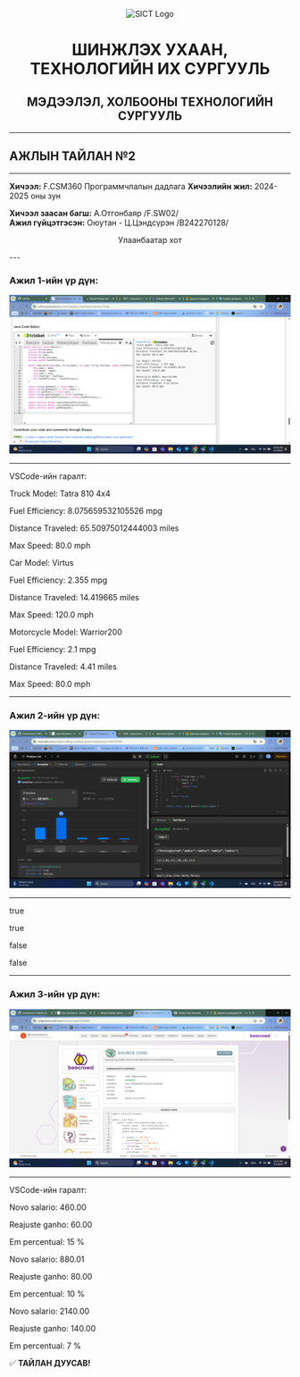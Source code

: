 <p align="center">
  <img src="https://www.must.edu.mn/media/uploads/2022/08/10/image-20220810124218-2.png" alt="SICT Logo" width="150"/>
</p>

<h1 align="center">ШИНЖЛЭХ УХААН, ТЕХНОЛОГИЙН ИХ СУРГУУЛЬ</h1>
<h2 align="center">МЭДЭЭЛЭЛ, ХОЛБООНЫ ТЕХНОЛОГИЙН СУРГУУЛЬ</h2>

---

## АЖЛЫН ТАЙЛАН №2

---

**Хичээл:** F.CSM360 Программчлалын дадлага
**Хичээлийн жил:** 2024-2025 оны зун  

**Хичээл заасан багш:** А.Отгонбаяр /F.SW02/  
**Ажил гүйцэтгэсэн:** Оюутан - Ц.Цэндсүрэн /B242270128/  

<p align="center">
 Улаанбаатар хот  
</p>
---

### Ажил 1-ийн үр дүн:

<p align="center">
  <img src="image/zurag2.1.png" alt="Zurag2.1" width="full"/>
</p>

---

VSCode-ийн гаралт:

Truck Model: Tatra 810 4x4

Fuel Efficiency: 8.075659532105526 mpg

Distance Traveled: 65.50975012444003 miles

Max Speed: 80.0 mph


Car Model: Virtus

Fuel Efficiency: 2.355 mpg

Distance Traveled: 14.419665 miles

Max Speed: 120.0 mph


Motorcycle Model: Warrior200

Fuel Efficiency: 2.1 mpg

Distance Traveled: 4.41 miles

Max Speed: 80.0 mph

---

### Ажил 2-ийн үр дүн:

<p align="center">
  <img src="image/zurag2.2.png" alt="Zurag2.2" width="full"/>
</p>

---

true

true

false

false

---

### Ажил 3-ийн үр дүн:

<p align="center">
  <img src="image/zurag2.3.png" alt="Ajil2.3" width="full"/>
</p>

---

VSCode-ийн гаралт:

Novo salario: 460.00

Reajuste ganho: 60.00

Em percentual: 15 %


Novo salario: 880.01

Reajuste ganho: 80.00

Em percentual: 10 %


Novo salario: 2140.00

Reajuste ganho: 140.00

Em percentual: 7 %



✅ **ТАЙЛАН ДУУСАВ!**
